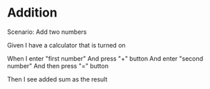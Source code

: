 # Addition

Scenario: Add two numbers
  
  Given I have a calculator that is turned on

  When I enter "first number"
  And press "+" button
  And enter "second number"
  And then press "=" button
  
  Then I see added sum as the result
